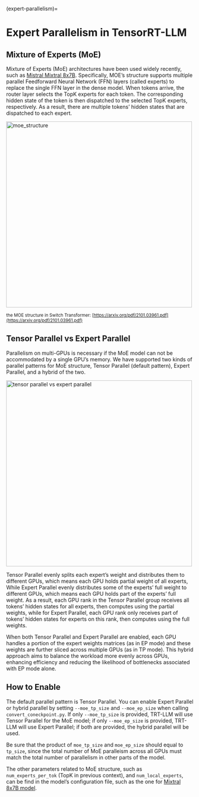 (expert-parallelism)=

# Expert Parallelism in TensorRT-LLM

## Mixture of Experts (MoE)

Mixture of Experts (MoE) architectures have been used widely recently, such as [Mistral Mixtral 8x7B](https://huggingface.co/mistralai/Mixtral-8x7B-v0.1/blob/main/config.json). Specifically, MOE’s structure supports multiple parallel Feedforward Neural Network (FFN) layers (called experts) to replace the single FFN layer in the dense model. When tokens arrive, the router layer selects the TopK experts for each token. The corresponding hidden state of the token is then dispatched to the selected TopK experts, respectively. As a result, there are multiple tokens’ hidden states that are dispatched to each expert.

<img src="https://github.com/NVIDIA/TensorRT-LLM/blob/main/docs/source/blogs/media/moe_structure.png?raw=true" alt="moe_structure" width="500" height="auto">

<sub>the MOE structure in Switch Transformer: [https://arxiv.org/pdf/2101.03961.pdf](https://arxiv.org/pdf/2101.03961.pdf) </sub>

## Tensor Parallel vs Expert Parallel

Parallelism on multi-GPUs is necessary if the MoE model can not be accommodated by a single GPU’s memory.  We have supported two kinds of parallel patterns for MoE structure, Tensor Parallel (default pattern), Expert Parallel, and a hybrid of the two.

<img src="https://github.com/NVIDIA/TensorRT-LLM/blob/main/docs/source/blogs/media/tp_ep.png?raw=true" alt="tensor parallel vs expert parallel" width="500" height="auto">

Tensor Parallel evenly splits each expert’s weight and distributes them to different GPUs, which means each GPU holds partial weight of all experts, While Expert Parallel evenly distributes some of the experts’ full weight to different GPUs, which means each GPU holds part of the experts’ full weight. As a result, each GPU rank in the Tensor Parallel group receives all tokens’ hidden states for all experts, then computes using the partial weights, while for Expert Parallel, each GPU rank only receives part of tokens’ hidden states for experts on this rank, then computes using the full weights.

When both Tensor Parallel and Expert Parallel are enabled, each GPU handles a portion of the expert weights matrices (as in EP mode) and these weights are further sliced across multiple GPUs (as in TP mode). This hybrid approach aims to balance the workload more evenly across GPUs, enhancing efficiency and reducing the likelihood of bottlenecks associated with EP mode alone.


## How to Enable

The default parallel pattern is Tensor Parallel. You can enable Expert Parallel or hybrid parallel by setting `--moe_tp_size` and `--moe_ep_size` when calling `convert_coneckpoint.py`. If only `--moe_tp_size` is provided, TRT-LLM will use Tensor Parallel for the MoE model; if only `--moe_ep_size` is provided, TRT-LLM will use Expert Parallel; if both are provided, the hybrid parallel will be used.

Be sure that the product of `moe_tp_size` and `moe_ep_size` should equal to `tp_size`, since the total number of MoE paralleism across all GPUs must match the total number of parallelism in other parts of the model.

The other parameters related to MoE structure, such as `num_experts_per_tok` (TopK in previous context), and `num_local_experts`, can be find in the model’s configuration file, such as the one for [Mixtral 8x7B model](https://huggingface.co/mistralai/Mixtral-8x7B-v0.1/blob/main/config.json).
